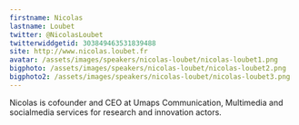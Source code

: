 ```yaml
---
firstname: Nicolas 
lastname: Loubet
twitter: @NicolasLoubet
twitterwiddgetid: 303849463531839488
site: http://www.nicolas.loubet.fr
avatar: /assets/images/speakers/nicolas-loubet/nicolas-loubet1.png
bigphoto: /assets/images/speakers/nicolas-loubet/nicolas-loubet2.png
bigphoto2: /assets/images/speakers/nicolas-loubet/nicolas-loubet3.png
---
```


Nicolas is cofounder and CEO at Umaps Communication, Multimedia and socialmedia services for research and innovation actors.


